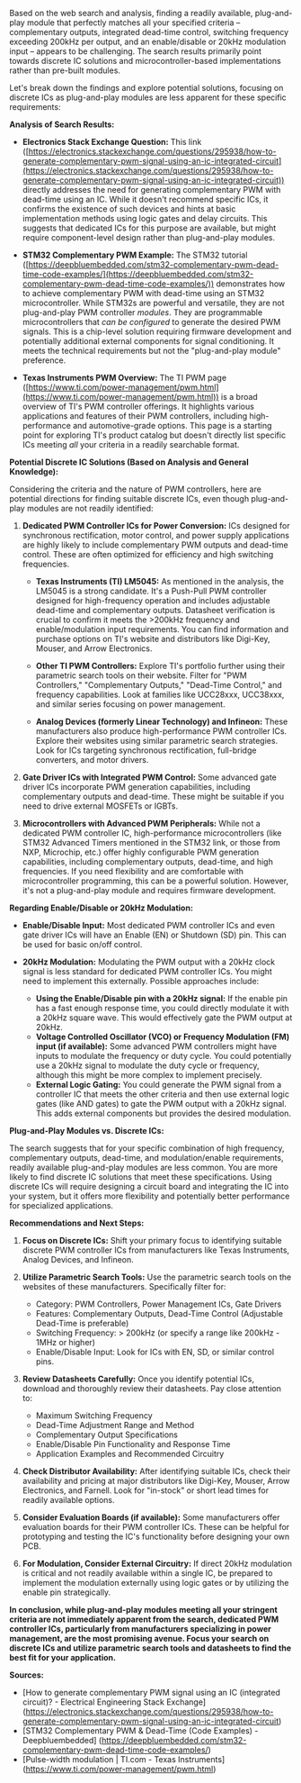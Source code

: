 Based on the web search and analysis, finding a readily available, plug-and-play module that perfectly matches all your specified criteria – complementary outputs, integrated dead-time control, switching frequency exceeding 200kHz per output, and an enable/disable or 20kHz modulation input – appears to be challenging.  The search results primarily point towards discrete IC solutions and microcontroller-based implementations rather than pre-built modules.

Let's break down the findings and explore potential solutions, focusing on discrete ICs as plug-and-play modules are less apparent for these specific requirements:

**Analysis of Search Results:**

* **Electronics Stack Exchange Question:** This link ([https://electronics.stackexchange.com/questions/295938/how-to-generate-complementary-pwm-signal-using-an-ic-integrated-circuit](https://electronics.stackexchange.com/questions/295938/how-to-generate-complementary-pwm-signal-using-an-ic-integrated-circuit)) directly addresses the need for generating complementary PWM with dead-time using an IC.  While it doesn't recommend specific ICs, it confirms the existence of such devices and hints at basic implementation methods using logic gates and delay circuits. This suggests that dedicated ICs for this purpose are available, but might require component-level design rather than plug-and-play modules.

* **STM32 Complementary PWM Example:** The STM32 tutorial ([https://deepbluembedded.com/stm32-complementary-pwm-dead-time-code-examples/](https://deepbluembedded.com/stm32-complementary-pwm-dead-time-code-examples/)) demonstrates how to achieve complementary PWM with dead-time using an STM32 microcontroller.  While STM32s are powerful and versatile, they are not plug-and-play PWM controller *modules*. They are programmable microcontrollers that *can be configured* to generate the desired PWM signals. This is a chip-level solution requiring firmware development and potentially additional external components for signal conditioning.  It meets the technical requirements but not the "plug-and-play module" preference.

* **Texas Instruments PWM Overview:** The TI PWM page ([https://www.ti.com/power-management/pwm.html](https://www.ti.com/power-management/pwm.html)) is a broad overview of TI's PWM controller offerings. It highlights various applications and features of their PWM controllers, including high-performance and automotive-grade options.  This page is a starting point for exploring TI's product catalog but doesn't directly list specific ICs meeting *all* your criteria in a readily searchable format.

**Potential Discrete IC Solutions (Based on Analysis and General Knowledge):**

Considering the criteria and the nature of PWM controllers, here are potential directions for finding suitable discrete ICs, even though plug-and-play modules are not readily identified:

1. **Dedicated PWM Controller ICs for Power Conversion:**  ICs designed for synchronous rectification, motor control, and power supply applications are highly likely to include complementary PWM outputs and dead-time control.  These are often optimized for efficiency and high switching frequencies.

    * **Texas Instruments (TI) LM5045:** As mentioned in the analysis, the LM5045 is a strong candidate. It's a Push-Pull PWM controller designed for high-frequency operation and includes adjustable dead-time and complementary outputs.  Datasheet verification is crucial to confirm it meets the >200kHz frequency and enable/modulation input requirements.  You can find information and purchase options on TI's website and distributors like Digi-Key, Mouser, and Arrow Electronics.

    * **Other TI PWM Controllers:** Explore TI's portfolio further using their parametric search tools on their website. Filter for "PWM Controllers," "Complementary Outputs," "Dead-Time Control," and frequency capabilities. Look at families like UCC28xxx, UCC38xxx, and similar series focusing on power management.

    * **Analog Devices (formerly Linear Technology) and Infineon:**  These manufacturers also produce high-performance PWM controller ICs. Explore their websites using similar parametric search strategies. Look for ICs targeting synchronous rectification, full-bridge converters, and motor drivers.

2. **Gate Driver ICs with Integrated PWM Control:** Some advanced gate driver ICs incorporate PWM generation capabilities, including complementary outputs and dead-time. These might be suitable if you need to drive external MOSFETs or IGBTs.

3. **Microcontrollers with Advanced PWM Peripherals:** While not a dedicated PWM controller IC, high-performance microcontrollers (like STM32 Advanced Timers mentioned in the STM32 link, or those from NXP, Microchip, etc.) offer highly configurable PWM generation capabilities, including complementary outputs, dead-time, and high frequencies.  If you need flexibility and are comfortable with microcontroller programming, this can be a powerful solution. However, it's not a plug-and-play module and requires firmware development.

**Regarding Enable/Disable or 20kHz Modulation:**

* **Enable/Disable Input:** Most dedicated PWM controller ICs and even gate driver ICs will have an Enable (EN) or Shutdown (SD) pin. This can be used for basic on/off control.

* **20kHz Modulation:**  Modulating the PWM output with a 20kHz clock signal is less standard for dedicated PWM controller ICs.  You might need to implement this externally.  Possible approaches include:
    * **Using the Enable/Disable pin with a 20kHz signal:** If the enable pin has a fast enough response time, you could directly modulate it with a 20kHz square wave. This would effectively gate the PWM output at 20kHz.
    * **Voltage Controlled Oscillator (VCO) or Frequency Modulation (FM) input (if available):** Some advanced PWM controllers might have inputs to modulate the frequency or duty cycle. You could potentially use a 20kHz signal to modulate the duty cycle or frequency, although this might be more complex to implement precisely.
    * **External Logic Gating:** You could generate the PWM signal from a controller IC that meets the other criteria and then use external logic gates (like AND gates) to gate the PWM output with a 20kHz signal. This adds external components but provides the desired modulation.

**Plug-and-Play Modules vs. Discrete ICs:**

The search suggests that for your specific combination of high frequency, complementary outputs, dead-time, and modulation/enable requirements, readily available plug-and-play modules are less common.  You are more likely to find discrete IC solutions that meet these specifications.  Using discrete ICs will require designing a circuit board and integrating the IC into your system, but it offers more flexibility and potentially better performance for specialized applications.

**Recommendations and Next Steps:**

1. **Focus on Discrete ICs:** Shift your primary focus to identifying suitable discrete PWM controller ICs from manufacturers like Texas Instruments, Analog Devices, and Infineon.

2. **Utilize Parametric Search Tools:** Use the parametric search tools on the websites of these manufacturers.  Specifically filter for:
    * Category: PWM Controllers, Power Management ICs, Gate Drivers
    * Features: Complementary Outputs, Dead-Time Control (Adjustable Dead-Time is preferable)
    * Switching Frequency:  > 200kHz (or specify a range like 200kHz - 1MHz or higher)
    * Enable/Disable Input: Look for ICs with EN, SD, or similar control pins.

3. **Review Datasheets Carefully:** Once you identify potential ICs, download and thoroughly review their datasheets.  Pay close attention to:
    * Maximum Switching Frequency
    * Dead-Time Adjustment Range and Method
    * Complementary Output Specifications
    * Enable/Disable Pin Functionality and Response Time
    * Application Examples and Recommended Circuitry

4. **Check Distributor Availability:** After identifying suitable ICs, check their availability and pricing at major distributors like Digi-Key, Mouser, Arrow Electronics, and Farnell.  Look for "in-stock" or short lead times for readily available options.

5. **Consider Evaluation Boards (if available):** Some manufacturers offer evaluation boards for their PWM controller ICs. These can be helpful for prototyping and testing the IC's functionality before designing your own PCB.

6. **For Modulation, Consider External Circuitry:** If direct 20kHz modulation is critical and not readily available within a single IC, be prepared to implement the modulation externally using logic gates or by utilizing the enable pin strategically.

**In conclusion, while plug-and-play modules meeting all your stringent criteria are not immediately apparent from the search, dedicated PWM controller ICs, particularly from manufacturers specializing in power management, are the most promising avenue. Focus your search on discrete ICs and utilize parametric search tools and datasheets to find the best fit for your application.**

**Sources:**

- [How to generate complementary PWM signal using an IC (integrated circuit)? - Electrical Engineering Stack Exchange] (https://electronics.stackexchange.com/questions/295938/how-to-generate-complementary-pwm-signal-using-an-ic-integrated-circuit)
- [STM32 Complementary PWM & Dead-Time (Code Examples) - Deepbluembedded] (https://deepbluembedded.com/stm32-complementary-pwm-dead-time-code-examples/)
- [Pulse-width modulation | TI.com - Texas Instruments] (https://www.ti.com/power-management/pwm.html)